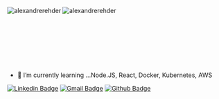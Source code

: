 <img align="left" src="https://github-readme-stats.vercel.app/api?username=alexandrerehder&show_icons=true&locale=en&theme=merko" alt="alexandrerehder" /></p>
<p><img align="left" src="https://github-readme-stats.vercel.app/api/top-langs?username=alexandrerehder&show_icons=true&locale=en&layout=compact&theme=dark" alt="alexandrerehder"/></p>

<br /><br /><br /><br /><br /><br /><br /><br />

- 🌱 I’m currently learning ...Node.JS, React, Docker, Kubernetes, AWS


[![Linkedin Badge](https://img.shields.io/badge/-LinkedIn-blue?style=flat-square&logo=Linkedin&logoColor=white&link=https://www.linkedin.com/in/alexandre-rehder-900312166/)](https://www.linkedin.com/in/alexandre-rehder-900312166/)
[![Gmail Badge](https://img.shields.io/badge/-Gmail-c14438?style=flat-square&logo=Gmail&logoColor=white&link=mailto:seu_email)](mailto:rehderync@gmail.com)
[![Github Badge](https://img.shields.io/badge/-Github-000?style=flat-square&logo=Github&logoColor=white&link=https://github.com/Alexandrerehder)](https://github.com/Alexandrerehder)



